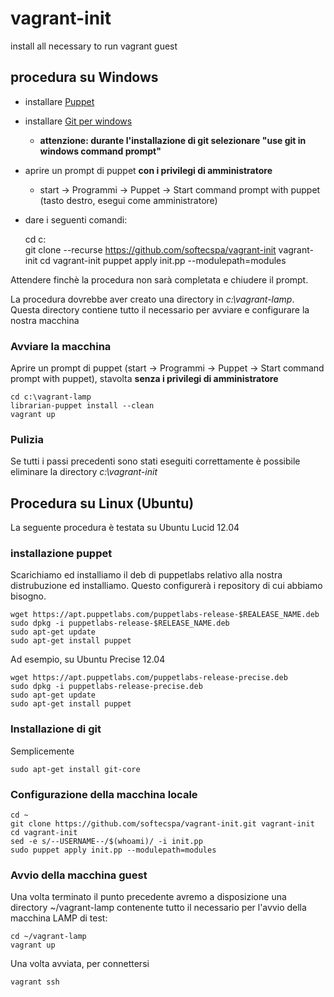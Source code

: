 vagrant-init
============

install all necessary to run vagrant guest

## procedura su Windows

 * installare [Puppet](https://downloads.puppetlabs.com/windows/puppet-latest.msi)
 * installare [Git per windows](https://github.com/msysgit/msysgit/releases/)
    * **attenzione: durante l'installazione di git selezionare "use git in windows command prompt"**
 * aprire un prompt di puppet **con i privilegi di amministratore**
    * start -> Programmi -> Puppet -> Start command prompt with puppet (tasto destro, esegui come amministratore)
 * dare i seguenti comandi:


    cd c:\
    git clone --recurse https://github.com/softecspa/vagrant-init vagrant-init
    cd vagrant-init
    puppet apply init.pp --modulepath=modules

Attendere finchè la procedura non sarà completata e chiudere il prompt.

La procedura dovrebbe aver creato una directory in *c:\vagrant-lamp*. Questa directory contiene tutto il necessario per avviare e configurare la nostra macchina

### Avviare la macchina
Aprire un prompt di puppet (start -> Programmi -> Puppet -> Start command prompt with puppet), stavolta **senza i privilegi di amministratore**

    cd c:\vagrant-lamp
    librarian-puppet install --clean
    vagrant up

### Pulizia
Se tutti i passi precedenti sono stati eseguiti correttamente è possibile eliminare la directory *c:\vagrant-init*

## Procedura su Linux (Ubuntu)
La seguente procedura è testata su Ubuntu Lucid 12.04

### installazione puppet
Scarichiamo ed installiamo il deb di puppetlabs relativo alla nostra distrubuzione ed installiamo. Questo configurerà i repository di cui abbiamo bisogno.

    wget https://apt.puppetlabs.com/puppetlabs-release-$REALEASE_NAME.deb
    sudo dpkg -i puppetlabs-release-$RELEASE_NAME.deb
    sudo apt-get update
    sudo apt-get install puppet

Ad esempio, su Ubuntu Precise 12.04

    wget https://apt.puppetlabs.com/puppetlabs-release-precise.deb
    sudo dpkg -i puppetlabs-release-precise.deb
    sudo apt-get update
    sudo apt-get install puppet

### Installazione di git
Semplicemente

    sudo apt-get install git-core

### Configurazione della macchina locale
    cd ~
    git clone https://github.com/softecspa/vagrant-init.git vagrant-init
    cd vagrant-init
    sed -e s/--USERNAME--/$(whoami)/ -i init.pp
    sudo puppet apply init.pp --modulepath=modules

### Avvio della macchina guest
Una volta terminato il punto precedente avremo a disposizione una directory ~/vagrant-lamp contenente tutto il necessario per l'avvio della macchina LAMP di test:

    cd ~/vagrant-lamp
    vagrant up

Una volta avviata, per connettersi

    vagrant ssh
